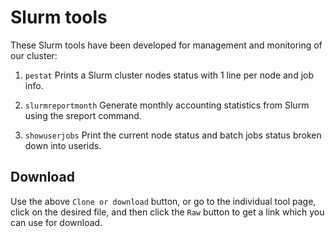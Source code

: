 # Slurm tools

These Slurm tools have been developed for management and monitoring of our cluster:

1. ```pestat``` Prints a Slurm cluster nodes status with 1 line per node and job info.

2. ```slurmreportmonth``` Generate monthly accounting statistics from Slurm using the sreport command.

3. ```showuserjobs``` Print the current node status and batch jobs status broken down into userids.

Download
--------

Use the above ```Clone or download``` button,
or go to the individual tool page,
click on the desired file, and then click the ```Raw``` button
to get a link which you can use for download.
